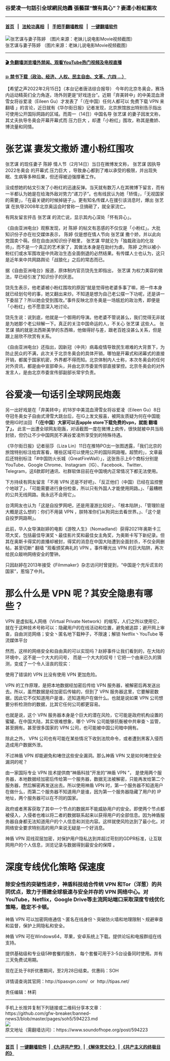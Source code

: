 ### 谷愛凌一句話引全球網民炮轟  張藝謀“懷有異心”？妻遭小粉紅圍攻
------------------------

#### [首页](https://github.com/gfw-breaker/banned-news3/blob/master/README.md) &nbsp;&nbsp;|&nbsp;&nbsp; [法轮功真相](https://github.com/begood0513/basic/blob/master/README.md)  &nbsp;&nbsp;|&nbsp;&nbsp; [手把手翻墙教程](https://github.com/gfw-breaker/guides/wiki)  &nbsp;&nbsp;|&nbsp;&nbsp; [一键翻墙软件](https://github.com/gfw-breaker/nogfw/blob/master/README.md)  



<div><img alt="张艺谋与妻子陈婷 （图片来源：老妹儿说电影Movie视频截图）" src="https://img.soundofhope.org/2022-02/1644974075316.jpg"/>
<br/><figcaption class="caption">
 张艺谋与妻子陈婷 （图片来源：老妹儿说电影Movie视频截图）
</figcaption></div><hr/>

#### [ 🎬  免翻墙浏览墙外禁闻、观看YouTube热门视频及电视直播](https://github.com/gfw-breaker/HelloWorld)

#### [ 💥  禁书下载（政治、经济、人权、民主自由、文革、六四 ...）](https://github.com/gfw-breaker/books/blob/master/README.md)

<div><div class="Content__Wrapper sc-1bvya0-0 grZQxZ">
 <p class="meta-top">
  <span class="meta">
   【希望之声2022年2月15日】（本台记者唐洁综合报导）
  </span>
  今年的北京冬奥会，赛场内运动精英们全力角逐，场外则更是“好戏连台”。近期「弃美转中」的中美混血滑雪女将谷爱凌（Eileen Gu）才发表了「（在中国）任何人都可以
  <ok href="/term/696148">
   免费下载
  </ok>
  <ok href="/term/27802">
   VPN
  </ok>
  来
  <ok href="/term/27713">
   翻墙
  </ok>
  」的言论，近日就有《华尔街日报》记者发现，北京旅馆放出特别告示指出可使用公开国际网路的区域。而周一（14日）中国名导
  <ok href="/term/128908">
   张艺谋
  </ok>
  的妻子因发文称，其丈夫执导冬奥会开幕开幕式而
  <ok href="/term/696157">
   压力巨大
  </ok>
  ，却遭「小粉红」围攻，称其是撒娇、博流量和同情。
 </p>
 <h1>
  <strong>
   <ok href="/term/128908">
    张艺谋
   </ok>
   妻发文撒娇 遭小粉红围攻
  </strong>
 </h1>
 <p>
  <ok href="/term/128908">
   张艺谋
  </ok>
  的现任妻子
  <ok href="/term/696154">
   陈婷
  </ok>
  情人节（2月14日）当日在微博发文称，
  <ok href="/term/128908">
   张艺谋
  </ok>
  因执导
  <ok href="/term/371911">
   2022冬奥会
  </ok>
  的开幕式
  <ok href="/term/696157">
   压力巨大
  </ok>
  ，导致身心都到了难以承受的极限，并出现失眠、生病等多种后果，但还得被迫强撑著工作。
 </p>
 <p>
  没成想她的帖文引发了小粉红的迅速反弹。当天就有数万人在其微博下留言，而有一半都认为她是在给海外敌对势力“递刀子”。也有线民认为她「矫情」，「无视国家的需要」，「在最关键的时候掉链子」。更有知名传媒人在援引该消息时，爆出
  <ok href="/term/128908">
   张艺谋
  </ok>
  在执导2008年北京奥运会时曾称一旦搞砸了，就全家流亡。
 </p>
 <p>
  有网友留言抨击
  <ok href="/term/128908">
   张艺谋
  </ok>
  的流亡说，显示其内心深处「怀有异心」。
 </p>
 <p>
  《自由亚洲电台》观察发现，对
  <ok href="/term/696154">
   陈婷
  </ok>
  的帖文有恶感的不仅仅是「小粉红」。大批知识份子亦在社交媒体表示，
  <ok href="/term/696154">
   陈婷
  </ok>
  仅是想在情人节向
  <ok href="/term/128908">
   张艺谋
  </ok>
  撒个娇，并以此向党国卖个萌。但在自由派知识份子眼里，
  <ok href="/term/128908">
   张艺谋
  </ok>
  早就沦为「独裁政治的化妆师」，而不是一个真正的艺术家了，其做法本身是在助纣为虐。
  <ok href="/term/696154">
   陈婷
  </ok>
  之所以被小粉红们或水军围攻是中共政治生态全面倒退的必然结果。有传媒人士也认为，这只是近年来中共网路舆论「战狼化」之后的常态而已。
 </p>
 <p>
  据《自由亚洲电台》报道，原体制内官员饶先生即指出，
  <ok href="/term/128908">
   张艺谋
  </ok>
  为权力美容的做法，早已经引发了知识份子的厌恶。
 </p>
 <p>
  饶先生表示，他老婆被小粉红围攻的原因“就是觉得他老婆多事了嘛，把一件本身就已经划句号的事，她又翻出来炒。不知道是想为自己老公摆一下功呢，还是讲一下委屈了？所以她会受到围攻。”事件反映北京冬奥是一场尴尬的政治秀，即便是「小粉红」也不愿意深入地讨论。
 </p>
 <p>
  饶先生说：说到底，他就是一个御用的导演。他老婆不管说甚么，我们觉得无非就是为她那个老公辩解一下。真正的关注中国命运的人，不关心
  <ok href="/term/128908">
   张艺谋
  </ok>
  这些人。
  <ok href="/term/128908">
   张艺谋
  </ok>
  搞的就是法西斯美学的东西嘛，他做得好与差，跟老百姓没甚么关系，但是跟上层欣不欣赏有关系。
 </p>
 <p>
  《自由亚洲电台》还指出，因新冠（中共）病毒疫情导致民生艰难的大背景下，为防止民众的不满，此次关于北京冬奥会的具体开销，哪怕是开幕式和闭幕式的直接开销，都属于国家机密，外界都不得而知。北京体制内人士称，本次冬奥会的任何对外资讯，都是由中宣部牵头，并由北京市委宣传部直接掌控。北京冬奥会的对外发言人，是由北京市委宣传部副部长常宇负责。
 </p>
 <h1>
  <strong>
   谷爱凌一句话引全球网民炮轰
  </strong>
 </h1>
 <p>
  另一出好戏是在「弃美转中」的18岁中美混血滑雪女将谷爱凌（Eileen Gu）8日夺冠冬奥女子自由式滑雪大跳台后，在IG上发文报喜，被网友质疑为何在中国能使用IG时淡回
  <strong>
   「（在中国）大家可以去apple store下载免费的vpn，就能
   <ok href="/term/27713">
    翻墙
   </ok>
   了」，
  </strong>
  此言一出遭全球网友砲轰，对话截图一度在微博上疯传，很快就被中共当局封锁，但仍让不少中国网民不满谷爱凌所享受到的特殊待遇。
 </p>
 <p>
  《华尔街日报》记者丽莎（Liza Lin）11日在推特PO出一张图透露，「我们北京的旅馆特别标注给宾客看，哪些区域可以使用公开的国际网路喔。超赞的」，文章最后还特别标注「#中国防火长城（GreatFireWall）」，这张告示上6个商标分别是YouTube、Google Chrome、Instagram（IG）、Facebook、Twitter、Telegram，这6款即时通讯、社群软体目前在中国境内正常情况下都无法使用。
 </p>
 <p>
  下方持续有网友留言「不用
  <ok href="/term/27802">
   VPN
  </ok>
  还是不好吧」、「反正他们（中国）已经在监控整个地球了」、「可能需要进行身份检查，所以只有外国人才能使用网路。」、「最糟糕的公共无线网路。我永远不会用它」。
 </p>
 <p>
  台湾网友也认为「这是自投罗网吧，还是用漫游比较好」、「根本陷阱」、「管理阶层大概是这么想的：你们不用装
  <ok href="/term/27802">
   VPN
  </ok>
  ，朕特准你们从狗洞出去看世界。」、「这个是自投罗网路啊」。
 </p>
 <p>
  此前，华人女导演赵婷的电影《游牧人生》（Nomadland）获得2021年奥斯卡三项大奖，包括最佳导演奖丶最佳影片奖和最佳女主角奖，为奥斯卡写下新纪录。但其在奥斯卡得奖的直播却被封，得奖的消息在中国大陆遭到全面封杀，不仅全网删帖，甚至切断“
  <ok href="/term/27713">
   翻墙
  </ok>
  ”观看颁奖典礼的
  <ok href="/term/27802">
   VPN
  </ok>
  。事件曝光出
  <ok href="/term/27802">
   VPN
  </ok>
  的巨大陷阱，再次给民众敲响网络安全的警钟。
 </p>
 <p>
  只因赵婷在2013年接受《Filmmaker》杂志访问时曾提到，“中国是个充斥谎言的国家”，惹恼了中共。
 </p>
 <h1>
  <strong>
   那么什么是
   <ok href="/term/27802">
    VPN
   </ok>
   呢？其安全隐患有哪些？
  </strong>
 </h1>
 <p>
  <ok href="/term/27802">
   VPN
  </ok>
  是虚拟私人网络（Virtual Private Network）的缩写，人们之所以使用它， 就在于这种技术号称可以：隐藏用户的在线活动和位置，避免被追踪；避开网上审查，自由浏览网络；安全丶匿名地下载种子，不限速；解锁 Netflix丶YouTube 等流媒体平台
 </p>
 <p>
  然而，这样的网络安全和自由真的可以实现吗？赵婷事件让我们看到的，在大陆的环境中，这不是一个大大的问号， 而是一个大大的叹号！它把一个由来已久的猜测，变成了一个令人沮丧的现实：
 </p>
 <p>
  使用了错误的
  <ok href="/term/27802">
   VPN
  </ok>
  比没有使用
  <ok href="/term/27802">
   VPN
  </ok>
  更加危险。
 </p>
 <p>
  <ok href="/term/27802">
   VPN
  </ok>
  的工作原理，是把本地数据经加密后传给
  <ok href="/term/27802">
   VPN
  </ok>
  服务器，被解密后再发送出去。所以，虽然数据是经加密后传输的，但到了
  <ok href="/term/27802">
   VPN
  </ok>
  服务器这里，它要解密数据，因此它不仅知道用户是谁，还知道用户在做什么。也就是说如果
  <ok href="/term/27802">
   VPN
  </ok>
  公司想要分析检测你的数据，比其它任何公司都更容易。
 </p>
 <p>
  也就是说，这个
  <ok href="/term/27802">
   VPN
  </ok>
  服务器本身是个巨大的潜在风险，它可能是政府机构设置的蜜罐。在中国大陆，其实很难想象，哪个
  <ok href="/term/27802">
   VPN
  </ok>
  公司能够抗衡被中共审查丶监管，甚至拥有。甚至很多国家的
  <ok href="/term/27802">
   VPN
  </ok>
  公司，也可能被中国公司暗中拥有。
 </p>
 <p>
  除此之外，
  <ok href="/term/27802">
   VPN
  </ok>
  公司也有可能在某些情况下收到法院命令，或者遭到黑客入侵而造成用户数据外泄。
 </p>
 <p>
  不过神盾
  <ok href="/term/27802">
   VPN
  </ok>
  却能避免和堵住这些安全漏洞。那么神盾
  <ok href="/term/27802">
   VPN
  </ok>
  又是如何堵住安全漏洞的呢？
 </p>
 <p>
  由一家国际专业
  <ok href="/term/27802">
   VPN
  </ok>
  技术提供商“神盾科技”开发的“神盾
  <ok href="/term/27802">
   VPN
  </ok>
  ”， 是使用两个服务器，本地数据经加密后传给第一个服务器，数据无法被解密，只能再发给第二个服务器，然后解密再发送出去。所以使用神盾
  <ok href="/term/27802">
   VPN
  </ok>
  时，第一个服务器不知道用户在做什么，而第二个服务器不知道用户是谁，因为第一个服务器隐藏了用户的 IP 地址，两个服务器可以在不同的国家。
 </p>
 <p>
  政府或者黑客获取了其中一个节点的数据并不能威胁用户的安全。即使两个节点都被侵入，入侵者也难以将二者的数据联系起来以获得用户的全部信息。因为神盾服务器自身都无法知道用户的个人信息和浏览内容。这样就使风险达到了最小化。对网络安全要求特别高的用户来说无疑是一个好消息。
 </p>
 <p>
  神盾
  <ok href="/term/27802">
   VPN
  </ok>
  双线双层加密，对保护用户隐私达到并超过苛刻的GDPR标准，让互联网用户的个人信息，浏览记录与数据得到最安全的保障 。
 </p>
 <h1>
  <strong>
   深度专线优化策略 保速度
  </strong>
 </h1>
 <h3>
  除安全性的突破性进步，神盾科技结合传统
  <ok href="/term/27802">
   VPN
  </ok>
  和Tor（洋葱）的共同优点，致力于搭建全球极速与安全并存的
  <ok href="/term/27802">
   VPN
  </ok>
  网络中心。对 YouTube，Netflix，Google Drive等主流网站端口采取深度专线优化策略，稳定不卡顿。
 </h3>
 <p>
  神盾
  <ok href="/term/27802">
   VPN
  </ok>
  可以加密网络通信丶匿名在线身份丶突破防火墙和地理限制丶规避审查和监督，保护上网隐私和安全。
 </p>
 <p>
  神盾
  <ok href="/term/27802">
   VPN
  </ok>
  可在Windows64，苹果，安卓系统上下载。提供论坛和电报群组在线支持。
 </p>
 <p>
  提供基础级和专业级5种套餐的服务， 每个套餐可用于3-5台设备同时使用。并有三天免费试用期。
 </p>
 <p>
  现在正处于8折优惠期间，至2月28日结束。优惠码：SOH
 </p>
 <p>
  详情请查询其官网：http://tipasvpn.com/  or  http://tipas.net/
 </p>
 <p class="meta-btm">
  责任编辑：林莉
 </p>
</div>
</div>
<hr/>
手机上长按并复制下列链接或二维码分享本文章：<br/>
https://github.com/gfw-breaker/banned-news3/blob/master/pages/soh5/594223.md <br/>
<a href='https://github.com/gfw-breaker/banned-news3/blob/master/pages/soh5/594223.md'><img src='https://github.com/gfw-breaker/banned-news3/blob/master/pages/soh5/594223.md.png'/></a> <br/>
原文地址（需翻墙访问）：https://www.soundofhope.org/post/594223


------------------------
#### [首页](https://github.com/gfw-breaker/banned-news3/blob/master/README.md) &nbsp;|&nbsp; [一键翻墙软件](https://github.com/gfw-breaker/nogfw/blob/master/README.md) &nbsp;| [《九评共产党》](https://github.com/gfw-breaker/9ping.md/blob/master/README.md#九评之一评共产党是什么) | [《解体党文化》](https://github.com/gfw-breaker/jtdwh.md/blob/master/README.md) | [《共产主义的终极目的》](https://github.com/gfw-breaker/gczydzjmd.md/blob/master/README.md)


<img src='http://gfw-breaker.win/banned-news3/pages/soh5/594223.md' width='0px' height='0px'/>